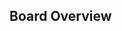 ## Board Overview

<rk-img
  src="/assets/images/datasheet/rak8212/top-view.jpg"
  width="45%"
  figure-number="1"
  caption="RAK8212 iTracker Pro Top View"
/>

<rk-img
  src="/assets/images/datasheet/rak8212/bottom-view.jpg"
  width="45%"
  figure-number="2"
  caption="RAK8212 iTracker Pro Bottom View"
/>


